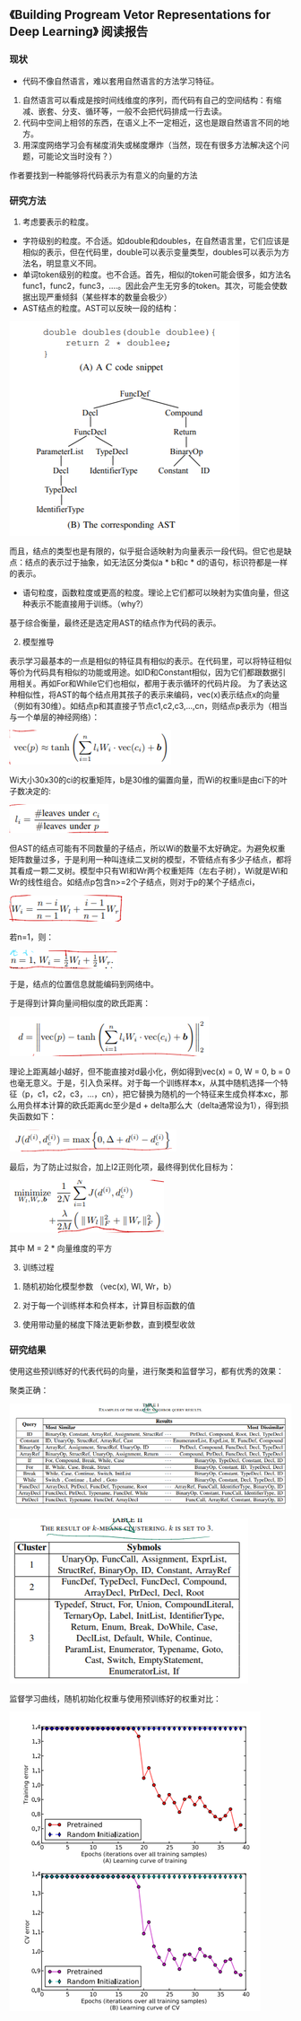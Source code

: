 ## 《Building Progream Vetor Representations for Deep Learning》 阅读报告

### 现状

* 代码不像自然语言，难以套用自然语言的方法学习特征。
1. 自然语言可以看成是按时间线维度的序列，而代码有自己的空间结构：有缩减、嵌套、分支、循环等，一般不会把代码排成一行去读。
2. 代码中空间上相邻的东西，在语义上不一定相近，这也是跟自然语言不同的地方。
3. 用深度网络学习会有梯度消失或梯度爆炸（当然，现在有很多方法解决这个问题，可能论文当时没有？）

作者要找到一种能够将代码表示为有意义的向量的方法

### 研究方法

1. 考虑要表示的粒度。

* 字符级别的粒度。不合适。如double和doubles，在自然语言里，它们应该是相似的表示，但在代码里，double可以表示变量类型，doubles可以表示为方法名，明显意义不同。
* 单词token级别的粒度。也不合适。首先，相似的token可能会很多，如方法名func1，func2，func3，....。因此会产生无穷多的token。其次，可能会使数据出现严重倾斜（某些样本的数量会极少）
* AST结点的粒度。AST可以反映一段的结构：

![./images/微信图片_20211129214627.png](./images/微信图片_20211129214627.png)

而且，结点的类型也是有限的，似乎挺合适映射为向量表示一段代码。但它也是缺点：结点的表示过于抽象，如无法区分类似a * b和c * d的语句，标识符都是一样的表示。

* 语句粒度，函数粒度或更高的粒度。理论上它们都可以映射为实值向量，但这种表示不能直接用于训练。（why?）

基于综合衡量，最终还是选定用AST的结点作为代码的表示。

2. 模型推导

表示学习最基本的一点是相似的特征具有相似的表示。在代码里，可以将特征相似等价为代码具有相似的功能或用途。如ID和Constant相似，因为它们都跟数据引用相关。再如For和While它们也相似，都用于表示循环的代码片段。
为了表达这种相似性，将AST的每个结点用其孩子的表示来编码，vec(x)表示结点x的向量（例如有30维）。如结点p和其直接子节点c1,c2,c3,...,cn，则结点p表示为（相当与一个单层的神经网络）：

![./images/微信图片_20211129220230.png](./images/微信图片_20211129220230.png)


Wi大小30x30的ci的权重矩阵，b是30维的偏置向量，而Wi的权重li是由ci下的叶子数决定的:


![./images/微信图片_20211129220234.png](./images/微信图片_20211129220234.png)

但AST的结点可能有不同数量的子结点，所以Wi的数量不太好确定。为避免权重矩阵数量过多，于是利用一种叫连续二叉树的模型，不管结点有多少子结点，都将其看成一颗二叉树。模型中只有Wl和Wr两个权重矩阵（左右子树），Wi就是Wl和Wr的线性组合。如结点p包含n>=2个子结点，则对于p的某个子结点ci，

![./images/微信图片_20211129220237.png](./images/微信图片_20211129220237.png)

若n=1，则：

![./images/微信图片_20211129220240.png](./images/微信图片_20211129220240.png)

于是，结点的位置信息就能编码到网络中。

于是得到计算向量间相似度的欧氏距离：

![./images/微信图片_20211129222556.png](./images/微信图片_20211129222556.png)

理论上距离越小越好，但不能直接对d最小化，例如得到vec(x) = 0, W = 0, b = 0也毫无意义。于是，引入负采样。对于每一个训练样本x，从其中随机选择一个特征（p，c1，c2，c3，...，cn），把它替换为随机的一个特征来生成负样本xc，那么用负样本计算的欧氏距离dc至少是d + delta那么大（delta通常设为1），得到损失函数如下：

![./images/微信图片_20211129224105.png](./images/微信图片_20211129224105.png)

最后，为了防止过拟合，加上l2正则化项，最终得到优化目标为：

![./images/微信图片_20211129224124.png](./images/微信图片_20211129224124.png)

其中 M = 2 * 向量维度的平方

3. 训练过程

1) 随机初始化模型参数 （vec(x), Wl, Wr，b）

2) 对于每一个训练样本和负样本，计算目标函数的值

3) 使用带动量的梯度下降法更新参数，直到模型收敛

### 研究结果

使用这些预训练好的代表代码的向量，进行聚类和监督学习，都有优秀的效果：

聚类正确：

![./images/微信图片_20211129224833.png](./images/微信图片_20211129224833.png)

![./images/微信图片_20211129224842.png](./images/微信图片_20211129224842.png)


监督学习曲线，随机初始化权重与使用预训练好的权重对比：

![./images/微信图片_20211129224845.png](./images/微信图片_20211129224845.png)


